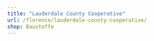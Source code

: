 ```yaml
---
title: "Lauderdale County Cooperative"
url: /florence/lauderdale-county-cooperative/
shop: Baustoffe
---
```

